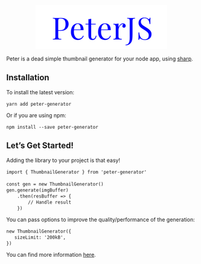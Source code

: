 <p align="center">
  <img width="348" height="117" src="logo.png">
</p>

Peter is a dead simple thumbnail generator for your node app, using [sharp](https://github.com/lovell/sharp).

## Installation
To install the latest version:
```
yarn add peter-generator
```
Or if you are using npm:
```
npm install --save peter-generator
```

## Let’s Get Started!
Adding the library to your project is that easy!
```
import { ThumbnailGenerator } from 'peter-generator'

const gen = new ThumbnailGenerator()
gen.generate(imgBuffer)
    .then(resBuffer => {
        // Handle result
    })
 ```
 
 You can pass options to improve the quality/performance of the generation:
 ```
new ThumbnailGenerator({
    sizeLimit: '200kB',
})
 ```
 
You can find more information [here](http://www.clementsirieix.fr/PeterJS/).
